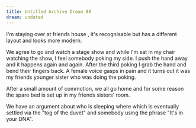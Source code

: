 ```yaml
---
title: Untitled Archive Dream 88
dream: undated
---
```


I'm staying over at friends house <!-- JM -->, it's recognisable but has a different layout and looks more modern.

We agree to go and watch a stage show and while I'm sat in my chair watching the show, I feel somebody poking my side. I push the hand away and it happens again and again. After the third poking I grab the hand and bend their fingers back. A female voice gasps in pain and it turns out it was my friends younger sister <!-- BM --> who was doing the poking.

After a small amount of commotion, we all go home and for some reason the spare bed is set up in my friends sisters' room.

We have an argument about who is sleeping where which is eventually settled via the "tog of the duvet" and somebody using the phrase "It's in your DNA".
